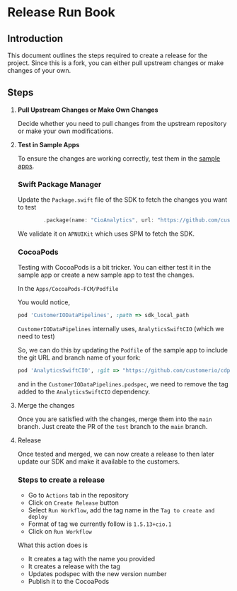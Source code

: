 # Release Run Book

## Introduction

This document outlines the steps required to create a release for the project. Since this is a fork, you can either pull upstream changes or make changes of your own.

## Steps

1. **Pull Upstream Changes or Make Own Changes**

   Decide whether you need to pull changes from the upstream repository or make your own modifications.

2. **Test in Sample Apps**

   To ensure the changes are working correctly, test them in the [sample apps](https://github.com/customerio/customerio-ios/tree/main/Apps).

   ### Swift Package Manager

   Update the `Package.swift` file of the SDK to fetch the changes you want to test
   ```swift
           .package(name: "CioAnalytics", url: "https://github.com/customerio/cdp-analytics-swift.git", .branch("test"))
   ```

   We validate it on `APNUIKit` which uses SPM to fetch the SDK.

   ### CocoaPods

   Testing with CocoaPods is a bit tricker. You can either test it in the sample app or create a new sample app to test the changes.

   In the `Apps/CocoaPods-FCM/Podfile`

   You would notice,
   ```ruby
   pod 'CustomerIODataPipelines', :path => sdk_local_path
   ```

   `CustomerIODataPipelines` internally uses, `AnalyticsSwiftCIO` (which we need to test)

   So, we can do this by updating the `Podfile` of the sample app to include the git URL and branch name of your fork:
   ```ruby
   pod 'AnalyticsSwiftCIO', :git => "https://github.com/customerio/cdp-analytics-swift.git", :branch => 'test'
   ```

    and in the `CustomerIODataPipelines.podspec`, we need to remove the tag added to the `AnalyticsSwiftCIO` dependency.

3. Merge the changes

    Once you are satisfied with the changes, merge them into the `main` branch. Just create the PR of the `test` branch to the `main` branch.

4. Release

    Once tested and merged, we can now create a release to then later update our SDK and make it available to the customers.

    ### Steps to create a release
    - Go to `Actions` tab in the repository
    - Click on `Create Release` button
    - Select `Run Workflow`, add the tag name in the `Tag to create and deploy`
    - Format of tag we currently follow is `1.5.13+cio.1`
    - Click on `Run Workflow`

    What this action does is
    - It creates a tag with the name you provided
    - It creates a release with the tag
    - Updates podspec with the new version number
    - Publish it to the CocoaPods